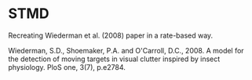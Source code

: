 # STMD

Recreating Wiederman et al. (2008) paper in a rate-based way.

Wiederman, S.D., Shoemaker, P.A. and O'Carroll, D.C., 2008. A model for the detection of moving targets in visual clutter inspired by insect physiology. PloS one, 3(7), p.e2784.
